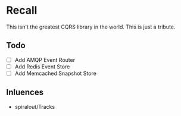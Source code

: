# Recall
This isn't the greatest CQRS library in the world. This is just a tribute.

## Todo
 - [ ] Add AMQP Event Router
 - [ ] Add Redis Event Store
 - [ ] Add Memcached Snapshot Store

## Inluences
* spiralout/Tracks